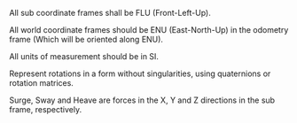 All sub coordinate frames shall be FLU (Front-Left-Up).

All world coordinate frames should be ENU (East-North-Up) in the odometry frame (Which will be oriented along ENU).

All units of measurement should be in SI.

Represent rotations in a form without singularities, using quaternions or rotation matrices.

Surge, Sway and Heave are forces in the X, Y and Z directions in the sub frame, respectively.



